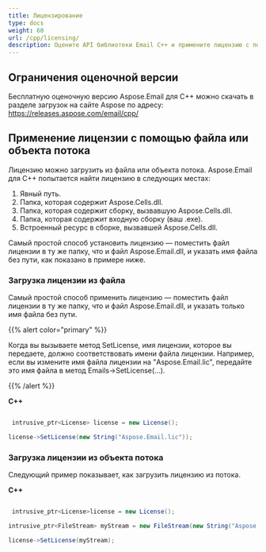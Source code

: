 ```yaml
---
title: Лицензирование
type: docs
weight: 60
url: /cpp/licensing/
description: Оцените API библиотеки Email C++ и примените лицензию с помощью файла или объекта потока.
---
```


## **Ограничения оценочной версии**
Бесплатную оценочную версию Aspose.Email для C++ можно скачать в разделе загрузок на сайте Aspose по адресу: https://releases.aspose.com/email/cpp/

## **Применение лицензии с помощью файла или объекта потока**
Лицензию можно загрузить из файла или объекта потока. Aspose.Email для C++ попытается найти лицензию в следующих местах:

1. Явный путь.
1. Папка, которая содержит Aspose.Cells.dll.
1. Папка, которая содержит сборку, вызвавшую Aspose.Cells.dll.
1. Папка, которая содержит входную сборку (ваш .exe).
1. Встроенный ресурс в сборке, вызвавшей Aspose.Cells.dll.

Самый простой способ установить лицензию — поместить файл лицензии в ту же папку, что и файл Aspose.Email.dll, и указать имя файла без пути, как показано в примере ниже.
### **Загрузка лицензии из файла**
Самый простой способ применить лицензию — поместить файл лицензии в ту же папку, что и файл Aspose.Email.dll, и указать только имя файла без пути.

{{% alert color="primary" %}} 

Когда вы вызываете метод SetLicense, имя лицензии, которое вы передаете, должно соответствовать имени файла лицензии. Например, если вы измените имя файла лицензии на "Aspose.Email.lic", передайте это имя файла в метод Emails->SetLicense(…).

{{% /alert %}} 

**C++**

``` cs

 intrusive_ptr<License> license = new License();

license->SetLicense(new String("Aspose.Email.lic"));

```
### **Загрузка лицензии из объекта потока**
Следующий пример показывает, как загрузить лицензию из потока.

**C++**

``` cs

 intrusive_ptr<License>license = new License();

intrusive_ptr<FileStream> myStream = new FileStream(new String("Aspose.Email.lic"), FileMode_Open);

license->SetLicense(myStream);

```